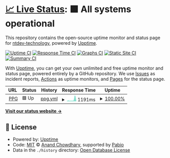 # [📈 Live Status](https://ntdev-technology.github.io/upptime): <!--live status--> **🟩 All systems operational**

This repository contains the open-source uptime monitor and status page for [ntdev-technology](https://ntdev-technology.github.io/upptime), powered by [Upptime](https://github.com/upptime/upptime).

[![Uptime CI](https://github.com/ntdev-technology/upptime/workflows/Uptime%20CI/badge.svg)](https://github.com/ntdev-technology/upptime/actions?query=workflow%3A%22Uptime+CI%22)
[![Response Time CI](https://github.com/ntdev-technology/upptime/workflows/Response%20Time%20CI/badge.svg)](https://github.com/ntdev-technology/upptime/actions?query=workflow%3A%22Response+Time+CI%22)
[![Graphs CI](https://github.com/ntdev-technology/upptime/workflows/Graphs%20CI/badge.svg)](https://github.com/ntdev-technology/upptime/actions?query=workflow%3A%22Graphs+CI%22)
[![Static Site CI](https://github.com/ntdev-technology/upptime/workflows/Static%20Site%20CI/badge.svg)](https://github.com/ntdev-technology/upptime/actions?query=workflow%3A%22Static+Site+CI%22)
[![Summary CI](https://github.com/ntdev-technology/upptime/workflows/Summary%20CI/badge.svg)](https://github.com/ntdev-technology/upptime/actions?query=workflow%3A%22Summary+CI%22)

With [Upptime](https://upptime.js.org), you can get your own unlimited and free uptime monitor and status page, powered entirely by a GitHub repository. We use [Issues](https://github.com/ntdev-technology/upptime/issues) as incident reports, [Actions](https://github.com/ntdev-technology/upptime/actions) as uptime monitors, and [Pages](https://ntdev-technology.github.io/upptime) for the status page.

<!--start: status pages-->
<!-- This summary is generated by Upptime (https://github.com/upptime/upptime) -->
<!-- Do not edit this manually, your changes will be overwritten -->
<!-- prettier-ignore -->
| URL | Status | History | Response Time | Uptime |
| --- | ------ | ------- | ------------- | ------ |
| <img alt="" src="https://icons.duckduckgo.com/ip3/sijpekerk-ppg.nl.ico" height="13"> [PPG](http://sijpekerk-ppg.nl) | 🟩 Up | [ppg.yml](https://github.com/ntdev-technology/upptime/commits/HEAD/history/ppg.yml) | <details><summary><img alt="Response time graph" src="./graphs/ppg/response-time-week.png" height="20"> 1191ms</summary><br><a href="https://ntdev-technology.github.io/upptime/history/ppg"><img alt="Response time 714" src="https://img.shields.io/endpoint?url=https%3A%2F%2Fraw.githubusercontent.com%2Fntdev-technology%2Fupptime%2FHEAD%2Fapi%2Fppg%2Fresponse-time.json"></a><br><a href="https://ntdev-technology.github.io/upptime/history/ppg"><img alt="24-hour response time 373" src="https://img.shields.io/endpoint?url=https%3A%2F%2Fraw.githubusercontent.com%2Fntdev-technology%2Fupptime%2FHEAD%2Fapi%2Fppg%2Fresponse-time-day.json"></a><br><a href="https://ntdev-technology.github.io/upptime/history/ppg"><img alt="7-day response time 1191" src="https://img.shields.io/endpoint?url=https%3A%2F%2Fraw.githubusercontent.com%2Fntdev-technology%2Fupptime%2FHEAD%2Fapi%2Fppg%2Fresponse-time-week.json"></a><br><a href="https://ntdev-technology.github.io/upptime/history/ppg"><img alt="30-day response time 714" src="https://img.shields.io/endpoint?url=https%3A%2F%2Fraw.githubusercontent.com%2Fntdev-technology%2Fupptime%2FHEAD%2Fapi%2Fppg%2Fresponse-time-month.json"></a><br><a href="https://ntdev-technology.github.io/upptime/history/ppg"><img alt="1-year response time 714" src="https://img.shields.io/endpoint?url=https%3A%2F%2Fraw.githubusercontent.com%2Fntdev-technology%2Fupptime%2FHEAD%2Fapi%2Fppg%2Fresponse-time-year.json"></a></details> | <details><summary><a href="https://ntdev-technology.github.io/upptime/history/ppg">100.00%</a></summary><a href="https://ntdev-technology.github.io/upptime/history/ppg"><img alt="All-time uptime 100.00%" src="https://img.shields.io/endpoint?url=https%3A%2F%2Fraw.githubusercontent.com%2Fntdev-technology%2Fupptime%2FHEAD%2Fapi%2Fppg%2Fuptime.json"></a><br><a href="https://ntdev-technology.github.io/upptime/history/ppg"><img alt="24-hour uptime 100.00%" src="https://img.shields.io/endpoint?url=https%3A%2F%2Fraw.githubusercontent.com%2Fntdev-technology%2Fupptime%2FHEAD%2Fapi%2Fppg%2Fuptime-day.json"></a><br><a href="https://ntdev-technology.github.io/upptime/history/ppg"><img alt="7-day uptime 100.00%" src="https://img.shields.io/endpoint?url=https%3A%2F%2Fraw.githubusercontent.com%2Fntdev-technology%2Fupptime%2FHEAD%2Fapi%2Fppg%2Fuptime-week.json"></a><br><a href="https://ntdev-technology.github.io/upptime/history/ppg"><img alt="30-day uptime 100.00%" src="https://img.shields.io/endpoint?url=https%3A%2F%2Fraw.githubusercontent.com%2Fntdev-technology%2Fupptime%2FHEAD%2Fapi%2Fppg%2Fuptime-month.json"></a><br><a href="https://ntdev-technology.github.io/upptime/history/ppg"><img alt="1-year uptime 100.00%" src="https://img.shields.io/endpoint?url=https%3A%2F%2Fraw.githubusercontent.com%2Fntdev-technology%2Fupptime%2FHEAD%2Fapi%2Fppg%2Fuptime-year.json"></a></details>

<!--end: status pages-->

[**Visit our status website →**](https://ntdev-technology.github.io/upptime)

## 📄 License

- Powered by: [Upptime](https://github.com/upptime/upptime)
- Code: [MIT](./LICENSE) © [Anand Chowdhary](https://anandchowdhary.com), supported by [Pabio](https://pabio.com)
- Data in the `./history` directory: [Open Database License](https://opendatacommons.org/licenses/odbl/1-0/)
